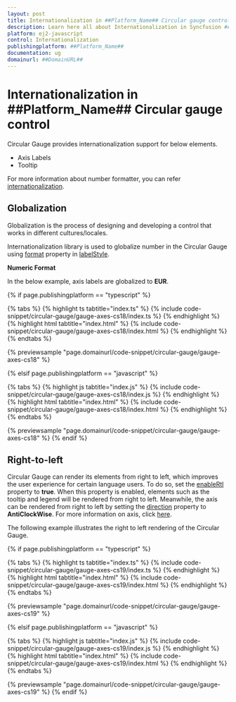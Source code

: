 ```yaml
---
layout: post
title: Internationalization in ##Platform_Name## Circular gauge control | Syncfusion
description: Learn here all about Internationalization in Syncfusion ##Platform_Name## Circular gauge control of Syncfusion Essential JS 2 and more.
platform: ej2-javascript
control: Internationalization 
publishingplatform: ##Platform_Name##
documentation: ug
domainurl: ##DomainURL##
---
```


# Internationalization in ##Platform_Name## Circular gauge control

Circular Gauge provides internationalization support for below elements.

* Axis Labels
* Tooltip

For more information about number formatter, you can refer [internationalization](https://ej2.syncfusion.com/documentation/common/internationalization/).

## Globalization

Globalization is the process of designing and developing a control that works in different cultures/locales.

Internationalization library is used to globalize number in the Circular Gauge using [format](../api/circular-gauge/label#format-string) property in [labelStyle](../api/circular-gauge/label).

**Numeric Format**

In the below example, axis labels are globalized to **EUR**.

{% if page.publishingplatform == "typescript" %}

 {% tabs %}
{% highlight ts tabtitle="index.ts" %}
{% include code-snippet/circular-gauge/gauge-axes-cs18/index.ts %}
{% endhighlight %}
{% highlight html tabtitle="index.html" %}
{% include code-snippet/circular-gauge/gauge-axes-cs18/index.html %}
{% endhighlight %}
{% endtabs %}
        
{% previewsample "page.domainurl/code-snippet/circular-gauge/gauge-axes-cs18" %}

{% elsif page.publishingplatform == "javascript" %}

{% tabs %}
{% highlight js tabtitle="index.js" %}
{% include code-snippet/circular-gauge/gauge-axes-cs18/index.js %}
{% endhighlight %}
{% highlight html tabtitle="index.html" %}
{% include code-snippet/circular-gauge/gauge-axes-cs18/index.html %}
{% endhighlight %}
{% endtabs %}

{% previewsample "page.domainurl/code-snippet/circular-gauge/gauge-axes-cs18" %}
{% endif %}

## Right-to-left

Circular Gauge can render its elements from right to left, which improves the user experience for certain language users. To do so, set the [enableRtl](../api/circular-gauge#enablertl) property to **true**. When this property is enabled, elements such as the tooltip and legend will be rendered from right to left. Meanwhile, the axis can be rendered from right to left by setting the [direction](../api/circular-gauge/axis#direction) property to **AntiClockWise**. For more information on axis, click [here](../circular-gauge/gauge-axes/#angles-and-direction).

The following example illustrates the right to left rendering of the Circular Gauge.

{% if page.publishingplatform == "typescript" %}

 {% tabs %}
{% highlight ts tabtitle="index.ts" %}
{% include code-snippet/circular-gauge/gauge-axes-cs19/index.ts %}
{% endhighlight %}
{% highlight html tabtitle="index.html" %}
{% include code-snippet/circular-gauge/gauge-axes-cs19/index.html %}
{% endhighlight %}
{% endtabs %}
        
{% previewsample "page.domainurl/code-snippet/circular-gauge/gauge-axes-cs19" %}

{% elsif page.publishingplatform == "javascript" %}

{% tabs %}
{% highlight js tabtitle="index.js" %}
{% include code-snippet/circular-gauge/gauge-axes-cs19/index.js %}
{% endhighlight %}
{% highlight html tabtitle="index.html" %}
{% include code-snippet/circular-gauge/gauge-axes-cs19/index.html %}
{% endhighlight %}
{% endtabs %}

{% previewsample "page.domainurl/code-snippet/circular-gauge/gauge-axes-cs19" %}
{% endif %}